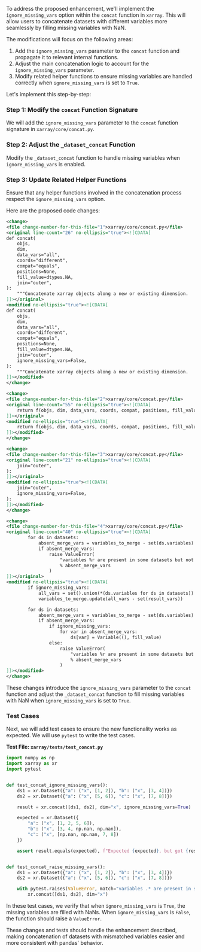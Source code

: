 To address the proposed enhancement, we'll implement the `ignore_missing_vars` option within the `concat` function in `xarray`. This will allow users to concatenate datasets with different variables more seamlessly by filling missing variables with NaN. 

The modifications will focus on the following areas:

1. Add the `ignore_missing_vars` parameter to the `concat` function and propagate it to relevant internal functions.
2. Adjust the main concatenation logic to account for the `ignore_missing_vars` parameter.
3. Modify related helper functions to ensure missing variables are handled correctly when `ignore_missing_vars` is set to `True`.

Let's implement this step-by-step:

### Step 1: Modify the `concat` Function Signature
We will add the `ignore_missing_vars` parameter to the `concat` function signature in `xarray/core/concat.py`.

### Step 2: Adjust the `_dataset_concat` Function
Modify the `_dataset_concat` function to handle missing variables when `ignore_missing_vars` is enabled.

### Step 3: Update Related Helper Functions
Ensure that any helper functions involved in the concatenation process respect the `ignore_missing_vars` option.

Here are the proposed code changes:

```xml
<change>
<file change-number-for-this-file="1">xarray/core/concat.py</file>
<original line-count="26" no-ellipsis="true"><![CDATA[
def concat(
    objs,
    dim,
    data_vars="all",
    coords="different",
    compat="equals",
    positions=None,
    fill_value=dtypes.NA,
    join="outer",
):
    """Concatenate xarray objects along a new or existing dimension.
]]></original>
<modified no-ellipsis="true"><![CDATA[
def concat(
    objs,
    dim,
    data_vars="all",
    coords="different",
    compat="equals",
    positions=None,
    fill_value=dtypes.NA,
    join="outer",
    ignore_missing_vars=False,
):
    """Concatenate xarray objects along a new or existing dimension.
]]></modified>
</change>

<change>
<file change-number-for-this-file="2">xarray/core/concat.py</file>
<original line-count="55" no-ellipsis="true"><![CDATA[
    return f(objs, dim, data_vars, coords, compat, positions, fill_value, join)
]]></original>
<modified no-ellipsis="true"><![CDATA[
    return f(objs, dim, data_vars, coords, compat, positions, fill_value, join, ignore_missing_vars)
]]></modified>
</change>

<change>
<file change-number-for-this-file="3">xarray/core/concat.py</file>
<original line-count="21" no-ellipsis="true"><![CDATA[
    join="outer",
):
]]></original>
<modified no-ellipsis="true"><![CDATA[
    join="outer",
    ignore_missing_vars=False,
):
]]></modified>
</change>

<change>
<file change-number-for-this-file="4">xarray/core/concat.py</file>
<original line-count="40" no-ellipsis="true"><![CDATA[
        for ds in datasets:
            absent_merge_vars = variables_to_merge - set(ds.variables)
            if absent_merge_vars:
                raise ValueError(
                    "variables %r are present in some datasets but not others. "
                    % absent_merge_vars
                )
]]></original>
<modified no-ellipsis="true"><![CDATA[
        if ignore_missing_vars:
            all_vars = set().union(*(ds.variables for ds in datasets))
            variables_to_merge.update(all_vars - set(result_vars))

        for ds in datasets:
            absent_merge_vars = variables_to_merge - set(ds.variables)
            if absent_merge_vars:
                if ignore_missing_vars:
                    for var in absent_merge_vars:
                        ds[var] = Variable((), fill_value)
                else:
                    raise ValueError(
                        "variables %r are present in some datasets but not others. "
                        % absent_merge_vars
                    )
]]></modified>
</change>
```

These changes introduce the `ignore_missing_vars` parameter to the `concat` function and adjust the `_dataset_concat` function to fill missing variables with NaN when `ignore_missing_vars` is set to `True`.

### Test Cases
Next, we will add test cases to ensure the new functionality works as expected. We will use `pytest` to write the test cases.

**Test File: `xarray/tests/test_concat.py`**

```python
import numpy as np
import xarray as xr
import pytest


def test_concat_ignore_missing_vars():
    ds1 = xr.Dataset({"a": ("x", [1, 2]), "b": ("x", [3, 4])})
    ds2 = xr.Dataset({"a": ("x", [5, 6]), "c": ("x", [7, 8])})

    result = xr.concat([ds1, ds2], dim="x", ignore_missing_vars=True)

    expected = xr.Dataset({
        "a": ("x", [1, 2, 5, 6]),
        "b": ("x", [3, 4, np.nan, np.nan]),
        "c": ("x", [np.nan, np.nan, 7, 8])
    })

    assert result.equals(expected), f"Expected {expected}, but got {result}"


def test_concat_raise_missing_vars():
    ds1 = xr.Dataset({"a": ("x", [1, 2]), "b": ("x", [3, 4])})
    ds2 = xr.Dataset({"a": ("x", [5, 6]), "c": ("x", [7, 8])})

    with pytest.raises(ValueError, match="variables .* are present in some datasets but not others"):
        xr.concat([ds1, ds2], dim="x")

```

In these test cases, we verify that when `ignore_missing_vars` is `True`, the missing variables are filled with NaNs. When `ignore_missing_vars` is `False`, the function should raise a `ValueError`.

These changes and tests should handle the enhancement described, making concatenation of datasets with mismatched variables easier and more consistent with pandas' behavior.